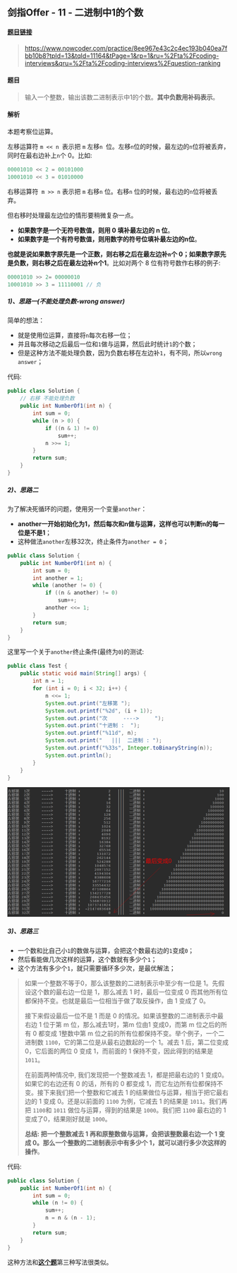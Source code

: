 ## 剑指Offer - 11 - 二进制中1的个数

#### [题目链接](https://www.nowcoder.com/practice/8ee967e43c2c4ec193b040ea7fbb10b8?tpId=13&tqId=11164&tPage=1&rp=1&ru=%2Fta%2Fcoding-interviews&qru=%2Fta%2Fcoding-interviews%2Fquestion-ranking)

> https://www.nowcoder.com/practice/8ee967e43c2c4ec193b040ea7fbb10b8?tpId=13&tqId=11164&tPage=1&rp=1&ru=%2Fta%2Fcoding-interviews&qru=%2Fta%2Fcoding-interviews%2Fquestion-ranking

#### 题目

> 输入一个整数，输出该数二进制表示中1的个数。**其中负数用补码表示**。

#### 解析

本题考察位运算。

左移运算符 `m << n `表示把 `m` 左移`n `位。左移`n`位的时候，最左边的`n`位将被丢弃，同时在最右边补上`n`个 0。比如:

```c
00001010 << 2 = 00101000
10001010 << 3 = 01010000          
```

右移运算符` m >> n` 表示把 `m` 右移`n` 位。右移`n` 位的时候，最右边的`n`位将被丢弃。

但右移时处理最左边位的情形要稍微复杂一点。

* **如果数字是一个无符号数值，则用 0 填补最左边的 n 位**。
* **如果数字是一个有符号数值，则用数字的符号位填补最左边的n位**。

**也就是说如果数字原先是一个正数，则右移之后在最左边补`n`个 0；如果数字原先是负数，则右移之后在最左边补n个1**。比如对两个 8 位有符号数作右移的例子:

```c
00001010 >> 2= 00000010
10001010 >> 3 = 11110001 // 负
```
##### 1)、思路一(不能处理负数-wrong answer)

简单的想法：

* 就是使用位运算，直接将`n`每次右移一位；
* 并且每次移动之后最后一位和`1`做与运算，然后此时统计`1`的个数；
* 但是这种方法不能处理负数，因为负数右移在左边补`1`，有不同，所以`wrong answer`；

代码:

```java
public class Solution {
    // 右移 不能处理负数
    public int NumberOf1(int n) {
        int sum = 0;
        while (n > 0) {
            if ((n & 1) != 0)
                sum++;
            n >>= 1;
        }
        return sum;
    }
}
```

##### 2)、思路二

为了解决死循环的问题，使用另一个变量`another`：

* **another一开始初始化为1，然后每次和n做与运算，这样也可以判断n的每一位是不是1**；
* 这种做法`another`左移32次，终止条件为`another = 0`；

```java
public class Solution {
    public int NumberOf1(int n) {
        int sum = 0;
        int another = 1;
        while (another != 0) {
            if ((n & another) != 0)
                sum++;
            another <<= 1;
        }
        return sum;
    }
}
```

这里写一个关于`another`终止条件(最终为`0`)的测试:

```java
public class Test {
    public static void main(String[] args) {
        int n = 1;
        for (int i = 0; i < 32; i++) {
            n <<= 1;
            System.out.print("左移第 ");
            System.out.printf("%2d", (i + 1));
            System.out.print("次     ---->     ");
            System.out.print("十进制 :  ");
            System.out.printf("%11d", n);
            System.out.print("   |||  二进制 : ");
            System.out.printf("%33s", Integer.toBinaryString(n));
            System.out.println();
        }
    }
}

```

![s打印.png](images/11_s.png)



##### 3)、思路三

* 一个数和比自己小`1`的数做与运算，会把这个数最右边的`1`变成`0`；
* 然后看能做几次这样的运算，这个数就有多少个`1`；
* 这个方法有多少个`1`，就只需要循环多少次，是最优解法；

> 如果一个整数不等于0，那么该整数的二进制表示中至少有一位是 1。先假设这个数的最右边一位是 1，那么减去 1 时，最后一位变成 0 而其他所有位都保持不变。也就是最后一位相当于做了取反操作，由 1 变成了 0。
>
> 接下来假设最后一位不是 1 而是 0 的情况。如果该整数的二进制表示中最右边 1 位于第 m 位，那么减去1时，第m 位由1 变成0，而第 m 位之后的所有 0 都变成 1整数中第 m 位之前的所有位都保持不变。举个例子，一个二进制数 `1100`，它的第二位是从最右边数起的一个 1。减去 1 后，第二位变成0，它后面的两位 0 变成 1，而前面的 1 保持不变，因此得到的结果是 `1011`。
>
> 在前面两种情况中, 我们发现把一个整数减去 1，都是把最右边的 1 变成0。如果它的右边还有 0 的话，所有的 0 都变成 1，而它左边所有位都保持不变。接下来我们把一个整数和它减去 1 的结果做位与运算，相当于把它最右边的 1 变成 0。还是以前面的 `1100` 为例，它减去 1 的结果是 `1011`。我们再把 `1100`和 `1011` 做位与运算，得到的结果是 `1000`。我们把 `1100` 最右边的 1 变成了0，结果刚好就是 `1000`。
>
> **总结: 把一个整数减去 1 再和原整数做与运算，会把该整数最右边一个 1 变成 0。那么一个整数的二进制表示中有多少个 1，就可以进行多少次这样的操作**。

代码:

```java
public class Solution {
    public int NumberOf1(int n) {
        int sum = 0;
        while (n != 0) {
            sum++;
            n = n & (n - 1);
        }
        return sum;
    }
}
```

这种方法和[**这个题**](https://github.com/ZXZxin/ZXNotes/blob/master/%E5%88%B7%E9%A2%98/LeetCode/Bit/LeetCode%20-%20461.%20Hamming%20Distance(%E4%BD%8D%E8%BF%90%E7%AE%97).md)第三种写法很类似。